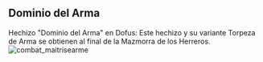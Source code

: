 ## Dominio del Arma
Hechizo "Dominio del Arma" en Dofus: Este hechizo y su variante Torpeza de Arma se obtienen al final de la Mazmorra de los Herreros.
![combat_maitrisearme](https://media.discordapp.net/attachments/1107006154426560682/1107008031478272150/combat_maitrisearme-64x64.png)